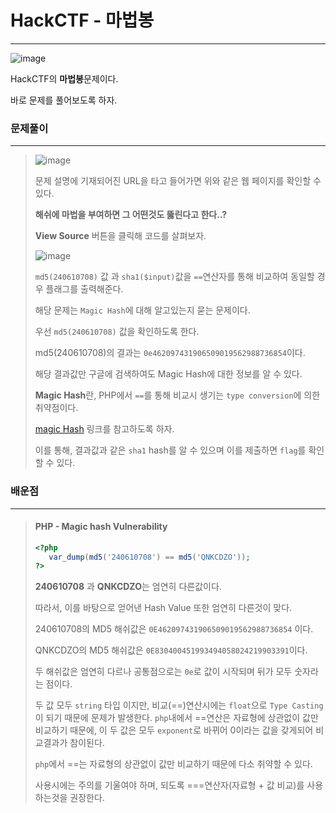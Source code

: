 # HackCTF - 마법봉

---



![image](https://user-images.githubusercontent.com/33051018/69029516-867c3000-0a18-11ea-81f5-c364475d007a.png)

HackCTF의 **마법봉**문제이다.

바로 문제를 풀어보도록 하자.



### 문제풀이

---

>![image](https://user-images.githubusercontent.com/33051018/69029550-a4499500-0a18-11ea-95cd-22bf03da6ed5.png)
>
>문제 설명에 기재되어진 URL을 타고 들어가면 위와 같은 웹 페이지를 확인할 수 있다.
>
>**해쉬에 마법을 부여하면 그 어떤것도 뚫린다고 한다..?**
>
>**View Source** 버튼을 클릭해 코드를 살펴보자.
>
>![image](https://user-images.githubusercontent.com/33051018/69029635-e4107c80-0a18-11ea-8aeb-bfcad7311905.png)
>
>`md5(240610708)` 값 과 `sha1($input)`값을 `==`연산자를 통해 비교하여 동일할 경우 플래그를 출력해준다.
>
>해당 문제는 `Magic Hash`에 대해 알고있는지 묻는 문제이다.
>
>우선 `md5(240610708)` 값을 확인하도록 한다.
>
>md5(240610708)의 결과는 `0e462097431906509019562988736854`이다.
>
>해당 결과값만 구글에 검색하여도 Magic Hash에 대한 정보를 알 수 있다.
>
>**Magic Hash**란, PHP에서 `==`를 통해 비교시 생기는 `type conversion`에 의한 취약점이다.
>
>[magic Hash](https://www.whitehatsec.com/blog/magic-hashes/) 링크를 참고하도록 하자.
>
>이를 통해, 결과값과 같은  `sha1` hash를 알 수 있으며 이를 제출하면 `flag`를 확인할 수 있다.



### 배운점

---

>#### PHP - Magic hash Vulnerability
>
>
>
>```php
><?php
>    var_dump(md5('240610708') == md5('QNKCDZO'));
>?>
>```
>
>**240610708** 과 **QNKCDZO**는 엄연히 다른값이다.
>
>따라서, 이를 바탕으로 얻어낸  Hash Value 또한 엄연히 다른것이 맞다.
>
>240610708의 MD5 해쉬값은 `0E462097431906509019562988736854` 이다.
>
>QNKCDZO의 MD5 해쉬값은 `0E830400451993494058024219903391`이다.
>
>두 해쉬값은 엄연히 다르나 공통점으로는 `0e`로 값이 시작되며 뒤가 모두 숫자라는 점이다.
>
>두 값 모두 `string` 타입 이지만, 비교(==)연산시에는 `float`으로 `Type Casting`이 되기 때문에 문제가 발생한다. `php`내에서 ==연산은 자료형에 상관없이 값만 비교하기 때문에, 이 두 값은 모두 `exponent`로 바뀌어 0이라는 값을 갖게되어 비교결과가 참이된다.
>
>`php`에서 ==는 자료형의 상관없이 값만 비교하기 때문에 다소 취약할 수 있다.
>
>사용시에는 주의를 기울여야 하며, 되도록 ===연산자(자료형 + 값 비교)를 사용하는것을 권장한다.





